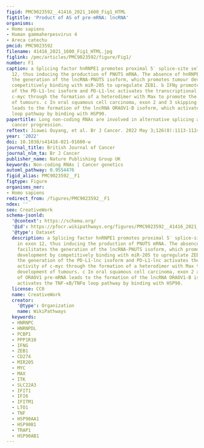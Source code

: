 ```yaml
---
figid: PMC9023592__41416_2021_1600_Fig1_HTML
figtitle: 'Product of AS of pre-mRNA: lncRNA'
organisms:
- Homo sapiens
- Human gammaherpesvirus 4
- Areca catechu
pmcid: PMC9023592
filename: 41416_2021_1600_Fig1_HTML.jpg
figlink: /pmc/articles/PMC9023592/figure/Fig1/
number: F1
caption: a Splicing factor hnRNPE1 promotes proximal 5′ splice‐site selection in exon
  12, thus inducing the production of PNUTS mRNA. The absence of hnRNPE1 facilitates
  the generation of the lncRNA-PNUTS isoform, which promotes tumour development by
  competitively binding with miR-205 to upregulate ZEB1. b IFNγ promotes the generation
  of the PD-L1-lnc isoform and PD-L1-lnc activates the transcriptional activity of
  c-myc through the formation of a heterodimer with Max to promote the development
  of tumours. c In oral squamous cell carcinoma, exon 2 and 3 skipping of ORAOV1 pre-mRNA
  leads to the formation of the lncRNA ORAOV1-B isoform, which activates the TNF-κB/TNFα
  loop pathway by binding with HSP90.
papertitle: Long non-coding RNAs are involved in alternative splicing and promote
  cancer progression.
reftext: Jiawei Ouyang, et al. Br J Cancer. 2022 May 3;126(8):1113-1124.
year: '2022'
doi: 10.1038/s41416-021-01600-w
journal_title: British Journal of Cancer
journal_nlm_ta: Br J Cancer
publisher_name: Nature Publishing Group UK
keywords: Non-coding RNAs | Cancer genetics
automl_pathway: 0.9554476
figid_alias: PMC9023592__F1
figtype: Figure
organisms_ner:
- Homo sapiens
redirect_from: /figures/PMC9023592__F1
ndex: ''
seo: CreativeWork
schema-jsonld:
  '@context': https://schema.org/
  '@id': https://pfocr.wikipathways.org/figures/PMC9023592__41416_2021_1600_Fig1_HTML.html
  '@type': Dataset
  description: a Splicing factor hnRNPE1 promotes proximal 5′ splice‐site selection
    in exon 12, thus inducing the production of PNUTS mRNA. The absence of hnRNPE1
    facilitates the generation of the lncRNA-PNUTS isoform, which promotes tumour
    development by competitively binding with miR-205 to upregulate ZEB1. b IFNγ promotes
    the generation of the PD-L1-lnc isoform and PD-L1-lnc activates the transcriptional
    activity of c-myc through the formation of a heterodimer with Max to promote the
    development of tumours. c In oral squamous cell carcinoma, exon 2 and 3 skipping
    of ORAOV1 pre-mRNA leads to the formation of the lncRNA ORAOV1-B isoform, which
    activates the TNF-κB/TNFα loop pathway by binding with HSP90.
  license: CC0
  name: CreativeWork
  creator:
    '@type': Organization
    name: WikiPathways
  keywords:
  - HNRNPC
  - HNRNPDL
  - PCBP1
  - PPP1R10
  - IFNG
  - ZEB1
  - CD274
  - MIR205
  - MYC
  - MAX
  - ITK
  - SLC22A3
  - IFIT1
  - IFI6
  - IFITM1
  - LTO1
  - TNF
  - HSP90AA1
  - HSP90B1
  - TRAP1
  - HSP90AB1
---
```

